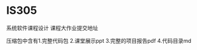 # IS305
系统软件课程设计
课程大作业提交地址

压缩包中含有1.完整代码包
           2.课堂展示ppt
           3.完整的项目报告pdf
           4.代码目录md

